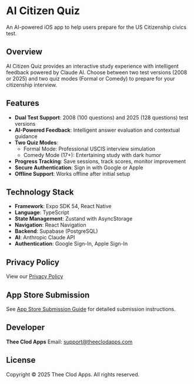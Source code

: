 # AI Citizen Quiz

An AI-powered iOS app to help users prepare for the US Citizenship civics test.

## Overview

AI Citizen Quiz provides an interactive study experience with intelligent feedback powered by Claude AI. Choose between two test versions (2008 or 2025) and two quiz modes (Formal or Comedy) to prepare for your citizenship interview.

## Features

- **Dual Test Support**: 2008 (100 questions) and 2025 (128 questions) test versions
- **AI-Powered Feedback**: Intelligent answer evaluation and contextual guidance
- **Two Quiz Modes**:
  - Formal Mode: Professional USCIS interview simulation
  - Comedy Mode (17+): Entertaining study with dark humor
- **Progress Tracking**: Save sessions, track scores, monitor improvement
- **Secure Authentication**: Sign in with Google or Apple
- **Offline Support**: Works offline after initial setup

## Technology Stack

- **Framework**: Expo SDK 54, React Native
- **Language**: TypeScript
- **State Management**: Zustand with AsyncStorage
- **Navigation**: React Navigation
- **Backend**: Supabase (PostgreSQL)
- **AI**: Anthropic Claude API
- **Authentication**: Google Sign-In, Apple Sign-In

## Privacy Policy

View our [Privacy Policy](./PRIVACY_POLICY.md)

## App Store Submission

See [App Store Submission Guide](./APP_STORE_SUBMISSION_GUIDE.md) for detailed submission instructions.

## Developer

**Thee Clod Apps**
Email: support@theeclodapps.com

## License

Copyright © 2025 Thee Clod Apps. All rights reserved.
